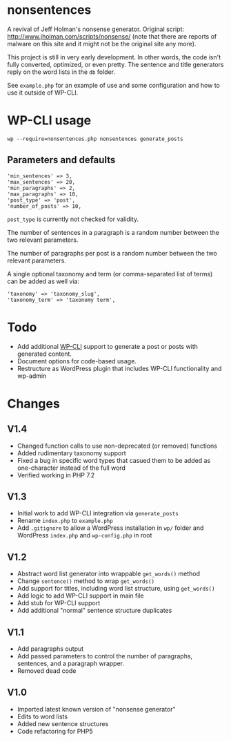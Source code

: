 # nonsentences

A revival of Jeff Holman's nonsense generator. Original script: http://www.jholman.com/scripts/nonsense/ (note that there are reports of malware on this site and it might not be the original site any more).

This project is still in very early development. In other words, the code isn't fully converted, optimized,
or even pretty. The sentence and title generators reply on the word lists in the `db` folder.

See `example.php` for an example of use and some configuration and how to use it outside of WP-CLI.

# WP-CLI usage

`wp --require=nonsentences.php nonsentences generate_posts`

## Parameters and defaults

```
'min_sentences' => 3,
'max_sentences' => 20,
'min_paragraphs' => 2,
'max_paragraphs' => 10,
'post_type' => 'post',
'number_of_posts' => 10,
```

`post_type` is currently not checked for validity.

The number of sentences in a paragraph is a random number between the two relevant parameters.

The number of paragraphs per post is a random number between the two relevant parameters.

A single optional taxonomy and term (or comma-separated list of terms) can be added as well via:

```
'taxonomy' => 'taxonomy_slug',
'taxonomy_term' => 'taxonomy term',
```

# Todo

- Add additional [WP-CLI](http://wp-cli.org/) support to generate a post or posts with generated content.
- Document options for code-based usage.
- Restructure as WordPress plugin that includes WP-CLI functionality and wp-admin

# Changes

## V1.4

- Changed function calls to use non-deprecated (or removed) functions
- Added rudimentary taxonomy support
- Fixed a bug in specific word types that casued them to be added as one-character instead of the full word
- Verified working in PHP 7.2

## V1.3

- Initial work to add WP-CLI integration via `generate_posts`
- Rename `index.php` to `example.php`
- Add `.gitignore` to allow a WordPress installation in `wp/` folder and WordPress `index.php` and `wp-config.php` in root

## V1.2

- Abstract word list generator into wrappable `get_words()` method
- Change `sentence()` method to wrap `get_words()`
- Add support for titles, including word list structure, using `get_words()`
- Add logic to add WP-CLI support in main file
- Add stub for WP-CLI support
- Add additional "normal" sentence structure duplicates

## V1.1

- Add paragraphs output
- Add passed parameters to control the number of paragraphs, sentences, and a paragraph wrapper.
- Removed dead code

## V1.0

- Imported latest known version of "nonsense generator"
- Edits to word lists
- Added new sentence structures
- Code refactoring for PHP5
